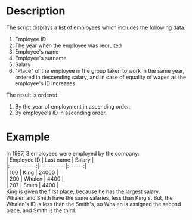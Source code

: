 # Description
The script displays a list of employees which includes the following data:
1. Employee ID  
2. The year when the employee was recruited  
3. Employee's name  
4. Employee's surname 
5. Salary  
6. "Place" of the employee in the group taken to work in the same year, ordered in descending salary, and in case of equality of wages as the employee's ID increases. 

The result is ordered:
1. By the year of employment in ascending order.
2. By employee's ID in ascending order.

# Example
In 1987, 3 employees were employed by the company:  
| Employee ID | Last name | Salary |  
|:-----------:|-----------|:------:|  
| 100 | King | 24000 |  
| 200 | Whalen | 4400 |  
| 207 | Smith | 4400 |  
King is given the first place, because he has the largest salary.  
Whalen and Smith have the same salaries, less than King's. But, the Whalen's ID is less than the Smith's, so Whalen is assigned the second place, and Smith is the third.  
